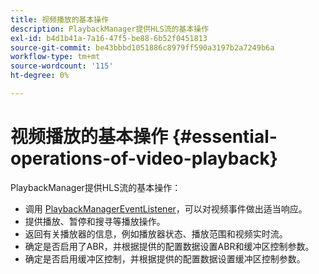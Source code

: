 ```yaml
---
title: 视频播放的基本操作
description: PlaybackManager提供HLS流的基本操作
exl-id: b4d1b41a-7a16-47f5-be88-6b52f0451813
source-git-commit: be43bbbd1051886c8979ff590a3197b2a7249b6a
workflow-type: tm+mt
source-wordcount: '115'
ht-degree: 0%

---
```


# 视频播放的基本操作 {#essential-operations-of-video-playback}

PlaybackManager提供HLS流的基本操作：

* 调用 [PlaybackManagerEventListener](https://help.adobe.com/en_US/primetime/api/reference_implementation/android/javadoc/com/adobe/primetime/reference/manager/PlaybackManager.PlaybackManagerEventListener.html)，可以对视频事件做出适当响应。
* 提供播放、暂停和搜寻等播放操作。
* 返回有关播放器的信息，例如播放器状态、播放范围和视频实时流。
* 确定是否启用了ABR，并根据提供的配置数据设置ABR和缓冲区控制参数。
* 确定是否启用缓冲区控制，并根据提供的配置数据设置缓冲区控制参数。
